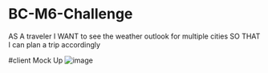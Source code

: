 # BC-M6-Challenge
AS A traveler I WANT to see the weather outlook for multiple cities SO THAT I can plan a trip accordingly

#client Mock Up
![image](https://user-images.githubusercontent.com/119005046/222303903-7adca473-20c2-4a83-a76a-e8e627995e7f.png)
